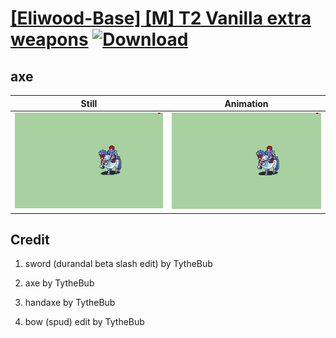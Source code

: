 # [\[Eliwood-Base\] \[M\] T2 Vanilla extra weapons](./) [![Download](https://img.shields.io/badge/Download--red?style=social&logo=github)](https://minhaskamal.github.io/DownGit/#/home?url=https://github.com/Klokinator/FE-Repo/tree/main/Battle%20Animations%2FWIP%20Animations%2F%5BEliwood-Base%5D%20%5BM%5D%20T2%20Vanilla%20extra%20weapons%2F3.%20axe)

## axe

| Still | Animation |
| :---: | :-------: |
| ![axe still](./axe_000.png) | ![axe](./axe.gif) |

## Credit

1. sword (durandal beta slash edit) by TytheBub

3. axe by TytheBub

4. handaxe by TytheBub

5. bow (spud) edit by TytheBub


